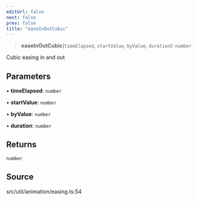 ```yaml
---
editUrl: false
next: false
prev: false
title: "easeInOutCubic"
---
```


> **easeInOutCubic**(`timeElapsed`, `startValue`, `byValue`, `duration`): `number`

Cubic easing in and out

## Parameters

• **timeElapsed**: `number`

• **startValue**: `number`

• **byValue**: `number`

• **duration**: `number`

## Returns

`number`

## Source

src/util/animation/easing.ts:54
